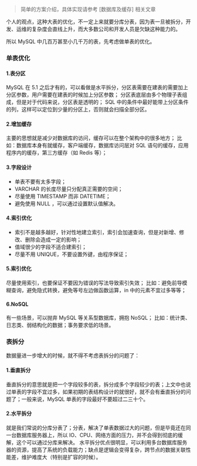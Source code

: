 >简单的方案介绍，具体实现请参考 [数据库及缓存] 相关文章

个人的观点，这种大表的优化，不一定上来就要分库分表，因为表一旦被拆分，开发、运维的复杂度会直线上升，而大多数公司和开发人员是欠缺这种能力的。

所以 MySQL 中几百万甚至小几千万的表，先考虑做单表的优化。

### 单表优化

#### 1.表分区

MySQL 在 5.1 之后才有的，可以看做是水平拆分，分区表需要在建表的需要加上分区参数，用户需要在建表的时候加上分区参数；
分区表底层由多个物理子表组成，但是对于代码来说，分区表是透明的；
SQL 中的条件中最好能带上分区条件的列，这样可以定位到少量的分区上，否则就会扫描全部分区。

#### 2.增加缓存

主要的思想就是减少对数据库的访问，缓存可以在整个架构中的很多地方；
比如：数据库本身有就缓存，客户端缓存，数据库访问层对 SQL 语句的缓存，应用程序内的缓存，第三方缓存（如 Redis
等）；

#### 3.字段设计

*   单表不要有太多字段；
*   VARCHAR 的长度尽量只分配真正需要的空间；
*   尽量使用 TIMESTAMP 而非 DATETIME；
*   避免使用 NULL ，可以通过设置默认值解决。

#### 4.索引优化

*   索引不是越多越好，针对性地建立索引，索引会加速查询，但是对新增、修改、删除会造成一定的影响；
*   值域很少的字段不适合建索引；
*   尽量不用 UNIQUE，不要设置外键，由程序保证；

#### 5.索引优化

尽量使用索引，也要保证不要因为错误的写法导致索引失效；
比如：避免前导模糊查询，避免隐式转换，避免等号左边做函数运算，in 中的元素不宜过多等等；

#### 6.NoSQL

有一些场景，可以抛弃 MySQL 等关系型数据库，拥抱 NoSQL；
比如：统计类、日志类、弱结构化的数据；事务要求低的场景。


### 表拆分

数据量进一步增大的时候，就不得不考虑表拆分的问题了：

#### 1.垂直拆分

垂直拆分的意思就是把一个字段较多的表，拆分成多个字段较少的表；上文中也说过单表的字段不宜过多，如果初期的表结构设计的就很好，就不会有垂直拆分的问题了；一般来说，MySQL 单表的字段最好不要超过二三十个。

#### 2.水平拆分

就是我们常说的分库分表了；分表，解决了单表数据过大的问题，但是毕竟还在同一台数据库服务器上，所以 IO、CPU、网络方面的压力，并不会得到彻底的缓解，这个可以通过分库来解决。
水平拆分优点很明显，可以利用多台数据库服务器的资源，提高了系统的负载能力；缺点是逻辑会变得复杂，跨节点的数据关联性能差，维护难度大（特别是扩容的时候）。
